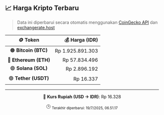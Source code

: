 

<!-- HARGA_KRIPTO -->
## 📈 Harga Kripto Terbaru

> Data ini diperbarui secara otomatis menggunakan [CoinGecko API](https://www.coingecko.com/) dan [exchangerate.host](https://exchangerate.host/)

<div align="center">

| 🪙 Token | 💰 Harga (IDR) |
|:------:|---------------:|
| 🟠 **Bitcoin (BTC)**   | Rp 1.925.891.303 |
| 🔵 **Ethereum (ETH)**  | Rp 57.834.496 |
| 🟣 **Solana (SOL)**    | Rp 2.896.192 |
| 🟢 **Tether (USDT)**   | Rp 16.337 |

---

💱 **Kurs Rupiah (USD → IDR)**: Rp 16.328

🕒 <sub>Terakhir diperbarui: 19/7/2025, 06.51.17</sub>

</div>
<!-- /HARGA_KRIPTO -->